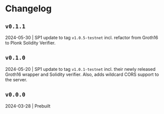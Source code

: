 # Changelog


## `v0.1.1`

2024-05-30 | SP1 update to tag `v1.0.5-testnet` incl. refactor from Groth16 to Plonk Solidity Verifier.

## `v0.1.0`

2024-05-20 | SP1 update to tag `v1.0.1-testnet` incl. their newly released Groth16 wrapper and Solidity verifier. Also, adds wildcard CORS support to the server.

## `v0.0.0`

2024-03-28 | Prebuilt